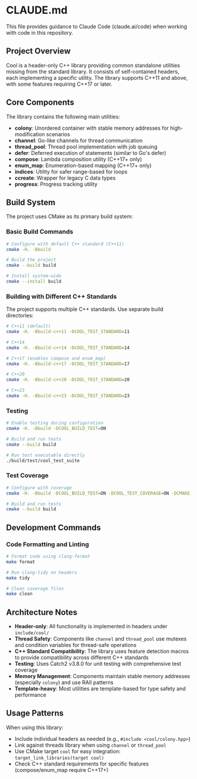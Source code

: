 # CLAUDE.md

This file provides guidance to Claude Code (claude.ai/code) when working with code in this repository.

## Project Overview

Cool is a header-only C++ library providing common standalone utilities missing from the standard library. It consists of self-contained headers, each implementing a specific utility. The library supports C++11 and above, with some features requiring C++17 or later.

## Core Components

The library contains the following main utilities:

- **colony**: Unordered container with stable memory addresses for high-modification scenarios
- **channel**: Go-like channels for thread communication
- **thread_pool**: Thread pool implementation with job queuing
- **defer**: Deferred execution of statements (similar to Go's defer)
- **compose**: Lambda composition utility (C++17+ only)
- **enum_map**: Enumeration-based mapping (C++17+ only)
- **indices**: Utility for safer range-based for loops
- **ccreate**: Wrapper for legacy C data types
- **progress**: Progress tracking utility

## Build System

The project uses CMake as its primary build system:

### Basic Build Commands

```bash
# Configure with default C++ standard (C++11)
cmake -H. -Bbuild

# Build the project
cmake --build build

# Install system-wide
cmake --install build
```

### Building with Different C++ Standards

The project supports multiple C++ standards. Use separate build directories:

```bash
# C++11 (default)
cmake -H. -Bbuild-c++11 -DCOOL_TEST_STANDARD=11

# C++14
cmake -H. -Bbuild-c++14 -DCOOL_TEST_STANDARD=14

# C++17 (enables compose and enum_map)
cmake -H. -Bbuild-c++17 -DCOOL_TEST_STANDARD=17

# C++20
cmake -H. -Bbuild-c++20 -DCOOL_TEST_STANDARD=20

# C++23
cmake -H. -Bbuild-c++23 -DCOOL_TEST_STANDARD=23
```

### Testing

```bash
# Enable testing during configuration
cmake -H. -Bbuild -DCOOL_BUILD_TEST=ON

# Build and run tests
cmake --build build

# Run test executable directly
./build/test/cool_test_suite
```

### Test Coverage

```bash
# Configure with coverage
cmake -H. -Bbuild -DCOOL_BUILD_TEST=ON -DCOOL_TEST_COVERAGE=ON -DCMAKE_BUILD_TYPE=Debug

# Build and run tests
cmake --build build
```

## Development Commands

### Code Formatting and Linting

```bash
# Format code using clang-format
make format

# Run clang-tidy on headers
make tidy

# Clean coverage files
make clean
```

## Architecture Notes

- **Header-only**: All functionality is implemented in headers under `include/cool/`
- **Thread Safety**: Components like `channel` and `thread_pool` use mutexes and condition variables for thread-safe operations
- **C++ Standard Compatibility**: The library uses feature detection macros to provide compatibility across different C++ standards
- **Testing**: Uses Catch2 v3.8.0 for unit testing with comprehensive test coverage
- **Memory Management**: Components maintain stable memory addresses (especially `colony`) and use RAII patterns
- **Template-heavy**: Most utilities are template-based for type safety and performance

## Usage Patterns

When using this library:
- Include individual headers as needed (e.g., `#include <cool/colony.hpp>`)
- Link against threads library when using `channel` or `thread_pool`
- Use CMake target `cool` for easy integration: `target_link_libraries(target cool)`
- Check C++ standard requirements for specific features (compose/enum_map require C++17+)